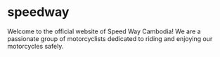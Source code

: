 # speedway
Welcome to the official website of Speed Way Cambodia! We are a passionate group of motorcyclists dedicated to riding and enjoying our motorcycles safely. 
